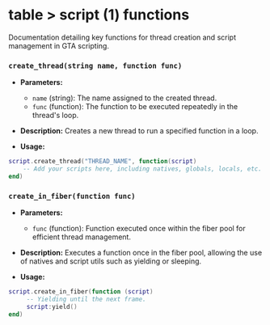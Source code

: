 # table > script (1) functions 
Documentation detailing key functions for thread creation and script management in GTA scripting.
### `create_thread(string name, function func)`

- **Parameters:**
  - `name` (string): The name assigned to the created thread.
  - `func` (function): The function to be executed repeatedly in the thread's loop.

- **Description:**
  Creates a new thread to run a specified function in a loop.

- **Usage:**
```lua
script.create_thread("THREAD_NAME", function(script)
    -- Add your scripts here, including natives, globals, locals, etc.
end)
```
### `create_in_fiber(function func)`

- **Parameters:**
  - `func` (function): Function executed once within the fiber pool for efficient thread management.

- **Description:**
  Executes a function once in the fiber pool, allowing the use of natives and script utils such as yielding or sleeping.

- **Usage:**
```lua
script.create_in_fiber(function (script)
     -- Yielding until the next frame.
     script:yield()
end)
```
